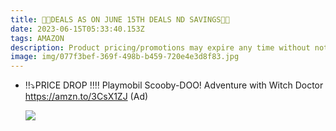 ```yaml
---
title: 🏃💨DEALS AS ON JUNE 15TH DEALS ND SAVINGS🎀🎀
date: 2023-06-15T05:33:40.153Z
tags: AMAZON
description: Product pricing/promotions may expire any time without notice.
image: img/077f3bef-369f-498b-b459-720e4e3d8f83.jpg
---
```

* ‼️⤵️PRICE DROP ‼️‼️
  Playmobil Scooby-DOO! Adventure with Witch Doctor
  https://amzn.to/3CsX1ZJ (Ad)<!--StartFragment-->

  ![](https://m.media-amazon.com/images/I/81t4f9cseCL._AC_SL1500_.jpg)

  <!--EndFragment-->

![]()